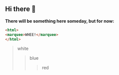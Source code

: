 ## Hi there 👋
**There will be something here someday, but for now:**
```html
<html>
<marquee>WHEE!</marquee>
</html>
```
>white
>>blue
>>>red
